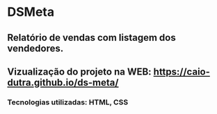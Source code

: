 # DSMeta

## Relatório de vendas com listagem dos vendedores.

## Vizualização do projeto na WEB:  https://caio-dutra.github.io/ds-meta/

 



### Tecnologias utilizadas: HTML, CSS

